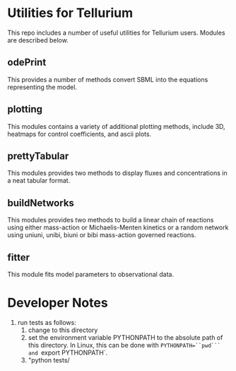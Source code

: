 # Utilities for Tellurium

This repo includes a number of useful utilities for Tellurium users.
Modules are described below.

## odePrint

This provides a number of methods convert SBML into the equations representing the model. 
   
## plotting

This modules contains a variety of additional plotting methods, include 3D, heatmaps for control coefficients, 
and ascii plots.

## prettyTabular

This modules provides two methods to display fluxes and concentrations in a neat tabular format.

## buildNetworks

This modules provides two methods to build a linear chain of reactions using either mass-action or Michaelis-Menten
kinetics or a random network using uniuni, unibi, biuni or bibi mass-action governed reactions. 

## fitter
This module fits model parameters to observational data.


# Developer Notes

1. run tests as follows:
   1. change to this directory
   1. set the environment variable PYTHONPATH to
      the absolute path of this directory. In Linux,
      this can be done with `PYTHONPATH=``pwd``` and
      `export PYTHONPATH`.
   1. "python tests/<test file>

